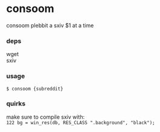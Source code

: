 # consoom
consoom plebbit a sxiv $1 at a time

### deps
wget  
sxiv

### usage
```$ consoom {subreddit}```
### quirks
make sure to compile sxiv with:  
```122 bg = win_res(db, RES_CLASS ".background", "black");```
